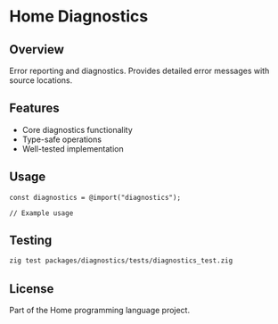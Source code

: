 # Home Diagnostics

## Overview

Error reporting and diagnostics. Provides detailed error messages with source locations.

## Features

- Core diagnostics functionality
- Type-safe operations
- Well-tested implementation

## Usage

```zig
const diagnostics = @import("diagnostics");

// Example usage
```

## Testing

```bash
zig test packages/diagnostics/tests/diagnostics_test.zig
```

## License

Part of the Home programming language project.
